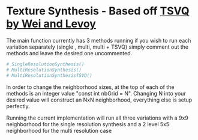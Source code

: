 # Texture Synthesis - Based off [TSVQ by Wei and Levoy](https://graphics.stanford.edu/papers/texture-synthesis-sig00/texture.pdf)

The main function currently has 3 methods running if you wish to run each variation 
separately (single , multi, multi + TSVQ) simply comment out the methods and leave the desired
one uncommented. 

```bash
# SingleResolutionSynthesis()
# MultiResolutionSynthesis() 
# MultiResolutionSynthesisTSVQ()
```

In order to change the neighborhood sizes, at the top of each of the methods
is an integer value "const int nbGrid = N". Changing N into your desired value will construct an
NxN neighborhood, everything else is setup perfectly.

Running the current implementation will run all three variations with a 9x9 neighborhood for the 
single resolution synthesis and a 2 level 5x5 neighborhood for the multi resolution case

